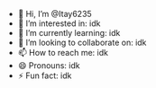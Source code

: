 - 👋 Hi, I’m @Itay6235
- 👀 I’m interested in: idk
- 🌱 I’m currently learning: idk
- 💞️ I’m looking to collaborate on: idk
- 📫 How to reach me: idk
- 😄 Pronouns: idk
- ⚡ Fun fact: idk

<!---
Itay6235/Itay6235 is a ✨ special ✨ repository because its `README.md` (this file) appears on your GitHub profile.
You can click the Preview link to take a look at your changes.
--->
